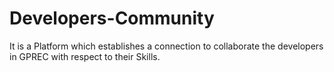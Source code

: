 # Developers-Community
It is a Platform which establishes a connection to collaborate the developers in GPREC with respect to their Skills.
